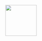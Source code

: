 <p align="center">
<img  width="100" height="100" src=!(https://user-images.githubusercontent.com/63995055/81331748-ae8f4680-90bf-11ea-9271-f5290a5ef706.gif)>
</p>
